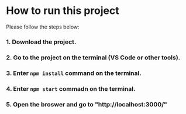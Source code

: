 # How to run this project

Please follow the steps below:

### 1. Download the project.

### 2. Go to the project on the terminal (VS Code or other tools).

### 3. Enter `npm install` command on the terminal.

### 4. Enter `npm start` commadn on the terminal.

### 5. Open the broswer and go to "http://localhost:3000/"
